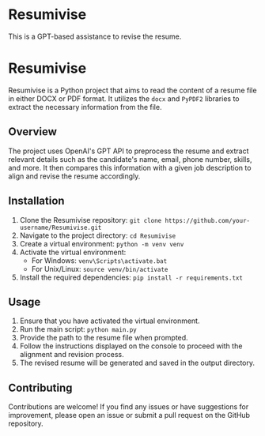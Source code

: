 # Resumivise
This is a GPT-based assistance to revise the resume.

# Resumivise

Resumivise is a Python project that aims to read the content of a resume file in either DOCX or PDF format. It utilizes the `docx` and `PyPDF2` libraries to extract the necessary information from the file.

## Overview
The project uses OpenAI's GPT API to preprocess the resume and extract relevant details such as the candidate's name, email, phone number, skills, and more. It then compares this information with a given job description to align and revise the resume accordingly.

## Installation
1. Clone the Resumivise repository: `git clone https://github.com/your-username/Resumivise.git`
2. Navigate to the project directory: `cd Resumivise`
3. Create a virtual environment: `python -m venv venv`
4. Activate the virtual environment:
   - For Windows: `venv\Scripts\activate.bat`
   - For Unix/Linux: `source venv/bin/activate`
5. Install the required dependencies: `pip install -r requirements.txt`

## Usage
1. Ensure that you have activated the virtual environment.
2. Run the main script: `python main.py`
3. Provide the path to the resume file when prompted.
4. Follow the instructions displayed on the console to proceed with the alignment and revision process.
5. The revised resume will be generated and saved in the output directory.

## Contributing
Contributions are welcome! If you find any issues or have suggestions for improvement, please open an issue or submit a pull request on the GitHub repository.

